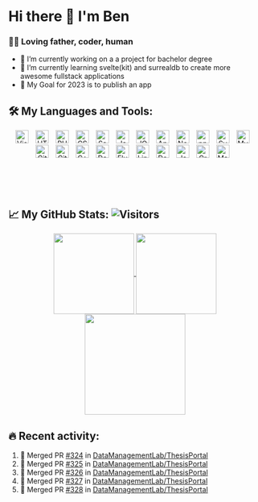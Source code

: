 # Hi there 👋 I'm Ben 
### ✌🏻 Loving father, coder, human

- 🔭 I’m currently working on a a project for bachelor degree
- 🌱 I’m currently learning svelte(kit) and surrealdb to create more awesome fullstack applications
- 🥅 My Goal for 2023 is to publish an app 

## 🛠️ My Languages and Tools:

<div align="center">
<img title="VSCode" alt="Visual Studio Code" width="26px" src="https://cdn.jsdelivr.net/gh/devicons/devicon/icons/vscode/vscode-original.svg" style="padding-right:10px;" />
<img title="HTML5" alt="HTML5" width="26px" src="https://cdn.jsdelivr.net/gh/devicons/devicon/icons/html5/html5-original.svg" style="padding-right:10px;" />
<img title="PHP" alt="PHP" width="26px" src="https://cdn.jsdelivr.net/gh/devicons/devicon/icons/php/php-original.svg" style="padding-right:10px;" />
<img title="CSS3" alt="CSS3" width="26px" src="https://cdn.jsdelivr.net/gh/devicons/devicon/icons/css3/css3-original.svg" style="padding-right:10px;" />
<img title="Sass/Scss" alt="Sass" width="26px" src="https://cdn.jsdelivr.net/gh/devicons/devicon/icons/sass/sass-original.svg" style="padding-right:10px;" />
<img title="JavaScript" alt="JavaScript" width="26px" src="https://cdn.jsdelivr.net/gh/devicons/devicon/icons/javascript/javascript-original.svg" style="padding-right:10px;" />
<img title="JQuery" alt="JQuery" width="26px" src="https://cdn.jsdelivr.net/gh/devicons/devicon/icons/jquery/jquery-original.svg" style="padding-right:10px;" />
<img title="Apache2" alt="Apache2" width="26px" src="https://cdn.jsdelivr.net/gh/devicons/devicon/icons/apache/apache-original.svg" style="padding-right:10px;" />
<img title="NodeJS" alt="Node.js" width="26px" src="https://cdn.jsdelivr.net/gh/devicons/devicon/icons/nodejs/nodejs-original.svg" style="padding-right:10px;" />
<img title="npm" alt="npm" width="26px" src="https://cdn.jsdelivr.net/gh/devicons/devicon/icons/npm/npm-original-wordmark.svg" style="padding-right:10px;" />
<img title="Svelte" alt="Svelte" width="26px" src="https://cdn.jsdelivr.net/gh/devicons/devicon/icons/svelte/svelte-original.svg" style="padding-right:10px;" />
<img title="SQL/MySQL/MariaDB" alt="MySQL" width="26px" src="https://cdn.jsdelivr.net/gh/devicons/devicon/icons/mysql/mysql-original.svg" style="padding-right:10px;" />
<img title="Git" alt="Git" width="26px" src="https://cdn.jsdelivr.net/gh/devicons/devicon/icons/git/git-original.svg" style="padding-right:10px;" />
<img title="GitHub" alt="GitHub" width="26px" src="https://user-images.githubusercontent.com/3369400/139447912-e0f43f33-6d9f-45f8-be46-2df5bbc91289.png" style="padding-right:10px;" />
<img title="C/C++" alt="C++" width="26px" src="https://cdn.jsdelivr.net/gh/devicons/devicon/icons/cplusplus/cplusplus-original.svg" style="padding-right:10px;" />
<img title="Dart" alt="Dart" width="26px" src="https://cdn.jsdelivr.net/gh/devicons/devicon/icons/dart/dart-original.svg" style="padding-right:10px;" />
<img title="Flutter" alt="Flutter" width="26px" src="https://cdn.jsdelivr.net/gh/devicons/devicon/icons/flutter/flutter-original.svg" style="padding-right:10px;" />
<img title="Linux" alt="Linux" width="26px" src="https://cdn.jsdelivr.net/gh/devicons/devicon/icons/linux/linux-original.svg" style="padding-right:10px;" />
<img title="Debian" alt="Debian" width="26px" src="https://cdn.jsdelivr.net/gh/devicons/devicon/icons/debian/debian-original.svg" style="padding-right:10px;" />
<img title="Java" alt="Java" width="26px" src="https://cdn.jsdelivr.net/gh/devicons/devicon/icons/java/java-original.svg" style="padding-right:10px;" />
<img title="Gradle" alt="Gradle" width="26px" src="https://cdn.jsdelivr.net/gh/devicons/devicon/icons/gradle/gradle-plain.svg" style="padding-right:10px;" />
<img title="Markdown" alt="Markdown" width="26px" src="https://cdn.jsdelivr.net/gh/devicons/devicon/icons/markdown/markdown-original.svg" style="padding-right:10px;" />
 </div>

<br><br><br>

## 📈 My GitHub Stats: ![Visitors](https://visitor-badge.glitch.me/badge?page_id=netcodedev)
<div align="center">
<a href="https://github.com/N3TC0D3/">
  <img align="center" height="160px" src="https://github-readme-stats.vercel.app/api?username=netcodedev&show_icons=true&hide_border=false&title_color=427fed&icon_color=427fed&bg_color=09131B&text_color=ffffff&border_color=0c1a25" />
</a>
<a href="https://github.com/N3TC0D3/">
  <img align="center" height="160px" src="https://github-readme-stats.vercel.app/api/top-langs/?username=netcodedev&layout=compact&hide_border=false&title_color=427fed&icon_color=427fed&bg_color=09131B&text_color=ffffff&border_color=0c1a25" />
</a>
 </div>
 <div align="center">
<a href="https://github.com/netcodedev/">
        <img align="center" src="http://github-readme-streak-stats.herokuapp.com?user=netcodedev&hide_border=true&date_format=j%20M%5B%20Y%5D&theme=github-dark-blue" height="200" />
    </a>
 </div>
<!--<img width="400px" alt="n3tc0d3's Stats" src="https://github-readme-stats.vercel.app/api?username=N3TC0D3&show_icons=true&hide_border=false&title_color=427fed&icon_color=427fed&bg_color=09131B&text_color=ffffff&border_color=0c1a25" />-->
<!--<img width="400px" alt="My Activity Graph" src="https://activity-graph.herokuapp.com/graph?username=n3tc0d3&bg_color=0D1117&color=427fed&line=427fed&point=FFFFFF&hide_border=true" />-->


## 🔥 Recent activity:

<!--START_SECTION:activity-->
1. 🎉 Merged PR [#324](https://github.com/DataManagementLab/ThesisPortal/pull/324) in [DataManagementLab/ThesisPortal](https://github.com/DataManagementLab/ThesisPortal)
2. 🎉 Merged PR [#325](https://github.com/DataManagementLab/ThesisPortal/pull/325) in [DataManagementLab/ThesisPortal](https://github.com/DataManagementLab/ThesisPortal)
3. 🎉 Merged PR [#326](https://github.com/DataManagementLab/ThesisPortal/pull/326) in [DataManagementLab/ThesisPortal](https://github.com/DataManagementLab/ThesisPortal)
4. 🎉 Merged PR [#327](https://github.com/DataManagementLab/ThesisPortal/pull/327) in [DataManagementLab/ThesisPortal](https://github.com/DataManagementLab/ThesisPortal)
5. 🎉 Merged PR [#328](https://github.com/DataManagementLab/ThesisPortal/pull/328) in [DataManagementLab/ThesisPortal](https://github.com/DataManagementLab/ThesisPortal)
<!--END_SECTION:activity-->

[bitbite]: https://github.com/bitbitedev
